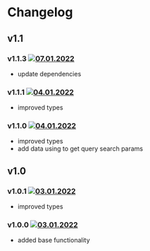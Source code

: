 # Changelog

## v1.1

### v1.1.3 [![07.01.2022](https://img.shields.io/date/1641559647)](https://github.com/d8corp/watch-state-ajax/tree/v1.1.3)
- update dependencies

### v1.1.1 [![04.01.2022](https://img.shields.io/date/1641304255)](https://github.com/d8corp/watch-state-ajax/tree/v1.1.1)
- improved types

### v1.1.0 [![04.01.2022](https://img.shields.io/date/1641299580)](https://github.com/d8corp/watch-state-ajax/tree/v1.1.0)
- improved types
- add data using to get query search params

## v1.0

### v1.0.1 [![03.01.2022](https://img.shields.io/date/1641234434)](https://github.com/d8corp/watch-state-ajax/tree/v1.0.1)
- improved types

### v1.0.0 [![03.01.2022](https://img.shields.io/date/1641232894)](https://github.com/d8corp/watch-state-ajax/tree/v1.0.0)
- added base functionality
